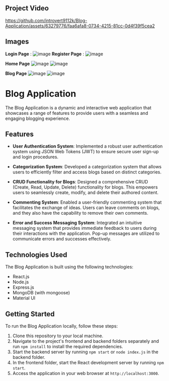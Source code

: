 
## Project Video 

https://github.com/introvert9112k/Blog-Application/assets/63279776/faa6afa8-0734-4215-81cc-0d4f39f5cea2

## Images 
**Login Page** :
![image](https://github.com/introvert9112k/Blog-Application/assets/63279776/9d6363e5-552e-41ae-b4c3-7ac293e66fc5)
**Register Page** : 
![image](https://github.com/introvert9112k/Blog-Application/assets/63279776/27adbd8e-cc02-4c91-8d73-33f86a3a5247)

**Home Page**
![image](https://github.com/introvert9112k/Blog-Application/assets/63279776/556269c7-c5fe-4caa-b468-fa7f44f4abf6)
![image](https://github.com/introvert9112k/Blog-Application/assets/63279776/cbe877ce-48a2-4b92-ad06-857679645372)

**Blog Page**
![image](https://github.com/introvert9112k/Blog-Application/assets/63279776/4dfb7902-b766-4ffa-aa87-6451dcbb6413)
![image](https://github.com/introvert9112k/Blog-Application/assets/63279776/7de909d6-9148-4465-9a20-99886d2aef8c)

# Blog Application

The Blog Application is a dynamic and interactive web application that showcases a range of features to provide users with a seamless and engaging blogging experience.

## Features

- **User Authentication System**: Implemented a robust user authentication system using JSON Web Tokens (JWT) to ensure secure user sign-up and login procedures.

- **Categorization System**: Developed a categorization system that allows users to efficiently filter and access blogs based on distinct categories.

- **CRUD Functionality for Blogs**: Designed a comprehensive CRUD (Create, Read, Update, Delete) functionality for blogs. This empowers users to seamlessly create, modify, and delete their authored content.

- **Commenting System**: Enabled a user-friendly commenting system that facilitates the exchange of ideas. Users can leave comments on blogs, and they also have the capability to remove their own comments.

- **Error and Success Messaging System**: Integrated an intuitive messaging system that provides immediate feedback to users during their interactions with the application. Pop-up messages are utilized to communicate errors and successes effectively.



## Technologies Used
The Blog Application is built using the following technologies:

- React.js
- Node.js
- Express.js
- MongoDB (with mongoose)
- Material UI

## Getting Started

To run the Blog Application locally, follow these steps:

1. Clone this repository to your local machine.
2. Navigate to the project's frontend and backend folders separately and run `npm install` to install the required dependencies.
3. Start the backend server by running `npm start` or `node index.js` in the backend folder.
4. In the frontend folder, start the React development server by running `npm start`.
5. Access the application in your web browser at `http://localhost:3000`.
